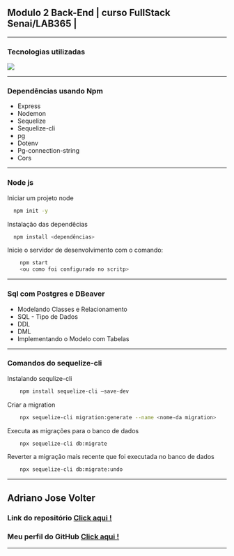 ## Modulo 2  Back-End  |  curso FullStack   Senai/LAB365 | 

***
### Tecnologias utilizadas


<p align="">
  <a href="https://skillicons.dev">
    <img src="https://skillicons.dev/icons?i=nodejs,express,postgres,sequelize,javascript,git,github,vscode" />
  </a>
</p>

***
### Dependências usando Npm
<ul>
    <li>Express</li>
    <li>Nodemon</li>
    <li>Sequelize</li>
    <li>Sequelize-cli</li>
    <li>pg</li>
    <li>Dotenv</li>
    <li>Pg-connection-string</li>
    <li>Cors</li>
</ul>

***
### Node js 
Iniciar um projeto node

```bash
  npm init -y
```
Instalação das dependêcias
```bash
  npm install <dependências>
```

Inicie o servidor de desenvolvimento com o comando:
```bash
    npm start 
    <ou como foi configurado no scritp>
```

****
### Sql com Postgres e DBeaver 
<ul>
    <li>Modelando Classes e Relacionamento</li>
    <li>SQL - Tipo de Dados</li>
    <li>DDL</li>
    <li>DML</li>
    <li>Implementando o Modelo com Tabelas</li>
    
</ul>


***
### Comandos do sequelize-cli 

Instalando sequlize-cli
```bash
    npm install sequelize-cli —save-dev
```
Criar a migration
```bash
    npx sequelize-cli migration:generate --name <nome-da migration>
```
Executa as migrações para o banco de dados 
```bash
    npx sequelize-cli db:migrate
```
Reverter a migração mais recente que foi executada no banco de dados 
```bash
    npx sequelize-cli db:migrate:undo
```

***
## Adriano Jose Volter
### Link do repositório [Click aqui !](https://github.com/AdrianoVolter/Modulo-2)

### Meu perfil do GitHub  [ Click aqui !](https://github.com/AdrianoVolter)
***